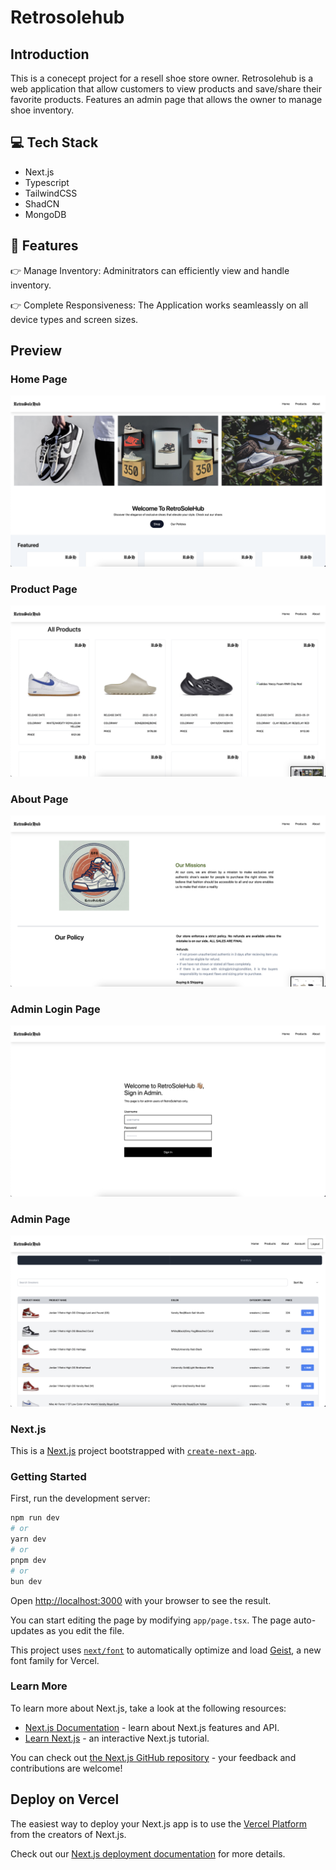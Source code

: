 # Retrosolehub

## Introduction

This is a conecept project for a resell shoe store owner. Retrosolehub is a web application that allow customers to view products and save/share their favorite products. Features an admin page that allows the owner to manage shoe inventory.

## 💻 Tech Stack

* Next.js
* Typescript
* TailwindCSS
* ShadCN
* MongoDB

## 🔋 Features

👉 Manage Inventory: Adminitrators can efficiently view and handle inventory.

👉 Complete Responsiveness: The Application works seamleassly on all device types and screen sizes.

## Preview

### Home Page

![Alt Text](client/public/Preview-Home.png)

### Product Page

![Alt Text](client/public/Preview-Product.png)

### About Page

![Alt Text](client/public/Preview-About.png)

### Admin Login Page

![Alt Text](client/public/Preview-Login.png)

### Admin Page

![Alt Text](client/public/Preview-Admin.png)

### Next.js

This is a [Next.js](https://nextjs.org) project bootstrapped with [`create-next-app`](https://nextjs.org/docs/app/api-reference/cli/create-next-app).

### Getting Started

First, run the development server:

```bash
npm run dev
# or
yarn dev
# or
pnpm dev
# or
bun dev
```

Open [http://localhost:3000](http://localhost:3000) with your browser to see the result.

You can start editing the page by modifying `app/page.tsx`. The page auto-updates as you edit the file.

This project uses [`next/font`](https://nextjs.org/docs/app/building-your-application/optimizing/fonts) to automatically optimize and load [Geist](https://vercel.com/font), a new font family for Vercel.

### Learn More

To learn more about Next.js, take a look at the following resources:

- [Next.js Documentation](https://nextjs.org/docs) - learn about Next.js features and API.
- [Learn Next.js](https://nextjs.org/learn) - an interactive Next.js tutorial.

You can check out [the Next.js GitHub repository](https://github.com/vercel/next.js) - your feedback and contributions are welcome!

## Deploy on Vercel

The easiest way to deploy your Next.js app is to use the [Vercel Platform](https://vercel.com/new?utm_medium=default-template&filter=next.js&utm_source=create-next-app&utm_campaign=create-next-app-readme) from the creators of Next.js.

Check out our [Next.js deployment documentation](https://nextjs.org/docs/app/building-your-application/deploying) for more details.
